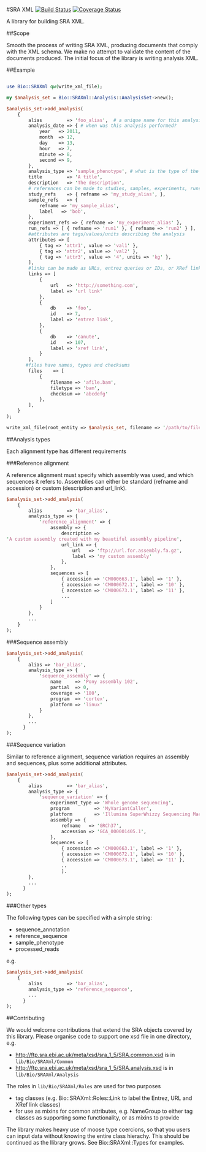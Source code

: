 #SRA XML
[![Build Status](https://travis-ci.org/FAANG/sra_xml.svg)](https://travis-ci.org/FAANG/sra_xml) [![Coverage Status](https://coveralls.io/repos/FAANG/sra_xml/badge.svg?branch=master&service=github)](https://coveralls.io/github/FAANG/sra_xml?branch=master)

A library for building SRA XML.

##Scope

Smooth the process of writing SRA XML, producing documents that comply with the XML schema. We make no attempt to validate the content of the documents produced. The initial focus of the library is writing analysis XML.

##Example

```perl

use Bio::SRAXml qw(write_xml_file);

my $analysis_set = Bio::SRAXml::Analysis::AnalysisSet->new();

$analysis_set->add_analysis(
    {
        alias         => 'foo_alias',  # a unique name for this analysis
        analysis_date => { # when was this analysis performed?
            year   => 2011,
            month  => 12,
            day    => 13,
            hour   => 7,
            minute => 8,
            second => 9,
        },
        analysis_type => 'sample_phenotype', # what is the type of the analysis? see documentation below on more complex analysis types
        title         => 'A title',
        description   => 'The description',
        # references can be made to studies, samples, experiments, runs and analyses
        study_refs    => { refname => 'my_study_alias', }, 
        sample_refs   => {
            refname => 'my_sample_alias',
            label   => 'bob',
        },
        experiment_refs => { refname => 'my_experiment_alias' },
        run_refs => [ { refname => 'run1' }, { refname => 'run2' } ],
        #attributes are tags/values/units describing the analysis
        attributes => [
            { tag => 'attr1', value => 'val1' },
            { tag => 'attr2', value => 'val2' },
            { tag => 'attr3', value => '4', units => 'kg' },
        ],
        #links can be made as URLs, entrez queries or IDs, or XRef links
        links => [
            {
                url   => 'http://something.com',
                label => 'url link'
            },
            {
                db    => 'foo',
                id    => 7,
                label => 'entrez link',
            },
            {
                db    => 'canute',
                id    => 107,
                label => 'xref link',
            }
        ],
       #files have names, types and checksums
        files    => [
            {
                filename => 'afile.bam',
                filetype => 'bam',
                checksum => 'abcdefg'
            },
        ],
    }
);

write_xml_file(root_entity => $analysis_set, filename => '/path/to/file');
```

##Analysis types

Each alignment type has different requirements

###Reference alignment

A reference alignment must specify which assembly was used, and which sequences it refers to. Assemblies can either be standard (refname and accession) or custom (description and url_link).

```perl
$analysis_set->add_analysis(
    {
        alias         => 'bar_alias',
        analysis_type => {
            'reference_alignment' => {
                assembly => {
                    description =>
'A custom assembly created with my beautiful assembly pipeline',
                    url_link => {
                        url   => 'ftp://url.for.assembly.fa.gz',
                        label => 'my custom assembly'
                    },
                },
                sequences => [
                    { accession => 'CM000663.1', label => '1' },
                    { accession => 'CM000672.1', label => '10' },
                    { accession => 'CM000673.1', label => '11' },
                    ...
                ]
            }
        },
        ...
    }
);
```


###Sequence assembly

```perl
$analysis_set->add_analysis(
    {
        alias => 'bar_alias',
        analysis_type => {
            'sequence_assembly' => {
                name     => 'Pony assembly 102',
                partial  => 0,
                coverage => '180',
                program  => 'cortex',
                platform => 'linux'
            }
        },
        ...
      }
);
```

###Sequence variation

Similar to reference alignment, sequence variation requires an assembly and sequences, plus some additional attributes.

```perl
$analysis_set->add_analysis(
    {
        alias         => 'bar_alias',
        analysis_type => {
            'sequence_variation' => {
                experiment_type => 'Whole genome sequencing',
                program         => 'MyVariantCaller',
                platform        => 'Illumina SuperWhizzy Sequencing Machine',
                assembly => {
                    refname   => 'GRCh37',
                    accession => 'GCA_000001405.1',
                },
                sequences => [
                    { accession => 'CM000663.1', label => '1' },
                    { accession => 'CM000672.1', label => '10' },
                    { accession => 'CM000673.1', label => '11' },
                    ..
                    ].
        },
        ...
      }
);
```

###Other types

The following types can be specified with a simple string:

 * sequence_annotation
 * reference_sequence
 * sample_phenotype
 * processed_reads
 
 e.g. 

```perl
$analysis_set->add_analysis(
    {
        alias         => 'bar_alias',
        analysis_type => 'reference_sequence',
        ...
      }
);
```

##Contributing

We would welcome contributions that extend the SRA objects covered by this library. Please organise code to support one xsd file in one directory, e.g.

* http://ftp.sra.ebi.ac.uk/meta/xsd/sra_1_5/SRA.common.xsd is in `lib/Bio/SRAXml/Common`
* http://ftp.sra.ebi.ac.uk/meta/xsd/sra_1_5/SRA.analysis.xsd is in `lib/Bio/SRAXml/Analysis`

The roles in `lib/Bio/SRAXml/Roles` are used for two purposes

 * tag classes (e.g. Bio::SRAXml::Roles::Link to label the Entrez, URL and XRef link classes)
 * for use as mixins for common attributes, e.g. NameGroup 
to either tag classes as supporting some functionality, or as mixins to provide   

The library makes heavy use of moose type coercions, so that you users can input data without knowing the entire class hierachy. This should be continued as the llibrary grows. See Bio::SRAXml::Types for examples.
